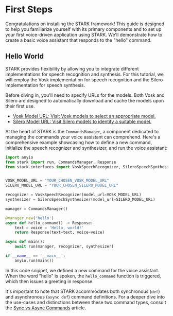 # First Steps

Congratulations on installing the STARK framework! This guide is designed to help you familiarize yourself with its primary components and to set up your first voice-driven application using STARK. We'll demonstrate how to create a basic voice assistant that responds to the "hello" command.

## Hello World

STARK provides flexibility by allowing you to integrate different implementations for speech recognition and synthesis. For this tutorial, we will employ the Vosk implementation for speech recognition and the Silero implementation for speech synthesis.

Before diving in, you'll need to specify URLs for the models. Both Vosk and Silero are designed to automatically download and cache the models upon their first use.

- [Vosk Model URL: Visit Vosk models to select an appropriate model.](https://alphacephei.com/vosk/models)
- [Silero Model URL: Visit Silero models to identify a suitable model.](https://github.com/snakers4/silero-models?tab=readme-ov-file#models-and-speakers)

At the heart of STARK is the `CommandsManager`, a component dedicated to managing the commands your voice assistant can comprehend. Here's a comprehensive example showcasing how to define a new command, initialize the speech recognizer and synthesizer, and run the voice assistant:

```py
import anyio
from stark import run, CommandsManager, Response
from stark.interfaces import VoskSpeechRecognizer, SileroSpeechSynthesizer


VOSK_MODEL_URL = "YOUR_CHOSEN_VOSK_MODEL_URL"
SILERO_MODEL_URL = "YOUR_CHOSEN_SILERO_MODEL_URL"

recognizer = VoskSpeechRecognizer(model_url=VOSK_MODEL_URL)
synthesizer = SileroSpeechSynthesizer(model_url=SILERO_MODEL_URL)

manager = CommandsManager()

@manager.new('hello')
async def hello_command() -> Response:
    text = voice = 'Hello, world!'
    return Response(text=text, voice=voice)

async def main():
    await run(manager, recognizer, synthesizer)

if __name__ == '__main__':
    anyio.run(main())
```

In this code snippet, we defined a new command for the voice assistant. When the word "hello" is spoken, the `hello_command` function is triggered, which then issues a greeting in response.

It's important to note that STARK accommodates both synchronous (`def`) and asynchronous (`async def`) command definitions. For a deeper dive into the use-cases and distinctions between these two command types, consult the [Sync vs Async Commands](/sync-vs-async-commands) article.
